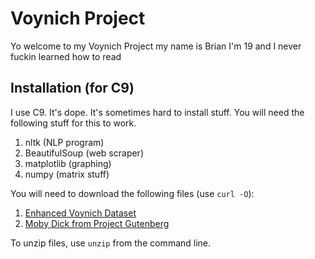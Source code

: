 # Voynich Project

Yo welcome to my Voynich Project my name is Brian I'm 19 and I never fuckin learned how to read

## Installation (for C9)

I use C9. It's dope. It's sometimes hard to install stuff. You will need the following stuff 
for this to work.

1. nltk (NLP program)
2. BeautifulSoup (web scraper)
3. matplotlib (graphing)
4. numpy (matrix stuff)

You will need to download the following files (use `curl -O`):
1. [Enhanced Voynich Dataset](http://www.voynichese.com/1/data/folio/voynichese_data.zip)
2. [Moby Dick from Project Gutenberg](https://www.gutenberg.org/files/2701/old/moby10b.txt)

To unzip files, use `unzip` from the command line.